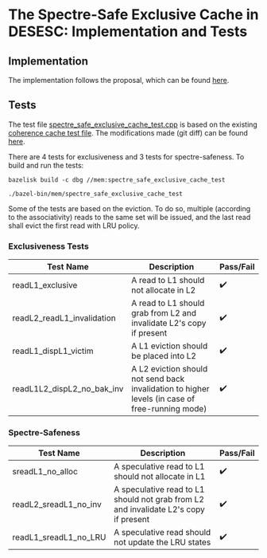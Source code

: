 # The Spectre-Safe Exclusive Cache in DESESC: Implementation and Tests

## Implementation
The implementation follows the proposal, which can be found [here](https://demo.hedgedoc.org/s/F_K61OTi2).

## Tests

The test file [spectre_safe_exclusive_cache_test.cpp](spectre_safe_exclusive_cache_test.cpp) is based on the existing [coherence cache test file](cache_test.cpp). The modifications made (git diff) can be found [here](https://github.com/kofyou/desesc/commit/3a188c785462c794560386ff8bee584c42d1f341).

There are 4 tests for exclusiveness and 3 tests for spectre-safeness. To build and run the tests:
```
bazelisk build -c dbg //mem:spectre_safe_exclusive_cache_test

./bazel-bin/mem/spectre_safe_exclusive_cache_test
```

Some of the tests are based on the eviction. To do so, multiple (according to the associativity) reads to the same set will be issued, and the last read shall evict the first read with LRU policy.

### Exclusiveness Tests
| Test Name                  | Description                                                                                    | Pass/Fail          |
|----------------------------|------------------------------------------------------------------------------------------------|--------------------|
| readL1_exclusive           | A read to L1 should not allocate in L2                                                         | :heavy_check_mark: |
| readL2_readL1_invalidation | A read to L1 should grab from L2 and invalidate L2's copy if present                           | :heavy_check_mark: |
| readL1_dispL1_victim       | A L1 eviction should be placed into L2                                                         | :heavy_check_mark: |
| readL1L2_dispL2_no_bak_inv | A L2 eviction should not send back invalidation to higher levels (in case of free-running mode) | :heavy_check_mark: |

### Spectre-Safeness

| Test Name             | Description                                                                          | Pass/Fail          |
|-----------------------|--------------------------------------------------------------------------------------|--------------------|
| sreadL1_no_alloc      | A speculative read to L1 should not allocate in L1                                   | :heavy_check_mark: |
| readL2_sreadL1_no_inv | A speculative read to L1 should not grab from L2 and invalidate L2's copy if present | :heavy_check_mark: |
| readL1_sreadL1_no_LRU | A speculative read should not update the LRU states                                  | :heavy_check_mark: |
